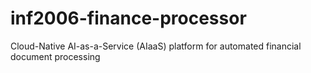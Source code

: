 # inf2006-finance-processor
Cloud-Native AI-as-a-Service (AIaaS) platform for automated financial document processing
